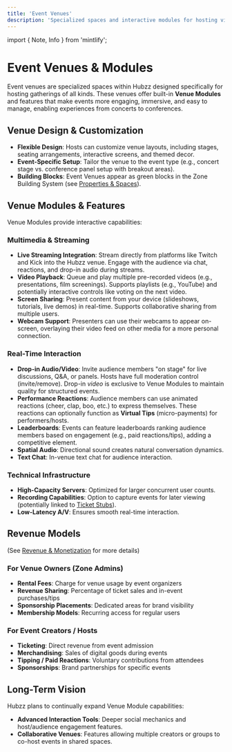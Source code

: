 ```yaml
---
title: 'Event Venues'
description: 'Specialized spaces and interactive modules for hosting virtual gatherings'
---
```


import { Note, Info } from 'mintlify';

# Event Venues & Modules

Event venues are specialized spaces within Hubzz designed specifically for hosting gatherings of all kinds. These venues offer built-in **Venue Modules** and features that make events more engaging, immersive, and easy to manage, enabling experiences from concerts to conferences.

## Venue Design & Customization

*   **Flexible Design**: Hosts can customize venue layouts, including stages, seating arrangements, interactive screens, and themed decor.
*   **Event-Specific Setup**: Tailor the venue to the event type (e.g., concert stage vs. conference panel setup with breakout areas).
*   **Building Blocks**: Event Venues appear as green blocks in the Zone Building System (see [Properties & Spaces](/virtual-world/properties#building-system--space-types)).

## Venue Modules & Features

Venue Modules provide interactive capabilities:

### Multimedia & Streaming
*   **Live Streaming Integration**: Stream directly from platforms like Twitch and Kick into the Hubzz venue. Engage with the audience via chat, reactions, and drop-in audio during streams.
*   **Video Playback**: Queue and play multiple pre-recorded videos (e.g., presentations, film screenings). Supports playlists (e.g., YouTube) and potentially interactive controls like voting on the next video.
*   **Screen Sharing**: Present content from your device (slideshows, tutorials, live demos) in real-time. Supports collaborative sharing from multiple users.
*   **Webcam Support**: Presenters can use their webcams to appear on-screen, overlaying their video feed on other media for a more personal connection.

### Real-Time Interaction
*   **Drop-in Audio/Video**: Invite audience members "on stage" for live discussions, Q&A, or panels. Hosts have full moderation control (invite/remove). Drop-in *video* is exclusive to Venue Modules to maintain quality for structured events.
*   **Performance Reactions**: Audience members can use animated reactions (cheer, clap, boo, etc.) to express themselves. These reactions can optionally function as **Virtual Tips** (micro-payments) for performers/hosts.
*   **Leaderboards**: Events can feature leaderboards ranking audience members based on engagement (e.g., paid reactions/tips), adding a competitive element.
*   **Spatial Audio**: Directional sound creates natural conversation dynamics.
*   **Text Chat**: In-venue text chat for audience interaction.

### Technical Infrastructure
*   **High-Capacity Servers**: Optimized for larger concurrent user counts.
*   **Recording Capabilities**: Option to capture events for later viewing (potentially linked to [Ticket Stubs](/tokenomics/rewards)).
*   **Low-Latency A/V**: Ensures smooth real-time interaction.

## Revenue Models

(See [Revenue & Monetization](/tokenomics/revenue) for more details)

### For Venue Owners (Zone Admins)
* **Rental Fees**: Charge for venue usage by event organizers
* **Revenue Sharing**: Percentage of ticket sales and in-event purchases/tips
* **Sponsorship Placements**: Dedicated areas for brand visibility
* **Membership Models**: Recurring access for regular users

### For Event Creators / Hosts
* **Ticketing**: Direct revenue from event admission
* **Merchandising**: Sales of digital goods during events
* **Tipping / Paid Reactions**: Voluntary contributions from attendees
* **Sponsorships**: Brand partnerships for specific events

## Long-Term Vision

Hubzz plans to continually expand Venue Module capabilities:

*   **Advanced Interaction Tools**: Deeper social mechanics and host/audience engagement features.
*   **Collaborative Venues**: Features allowing multiple creators or groups to co-host events in shared spaces. 
